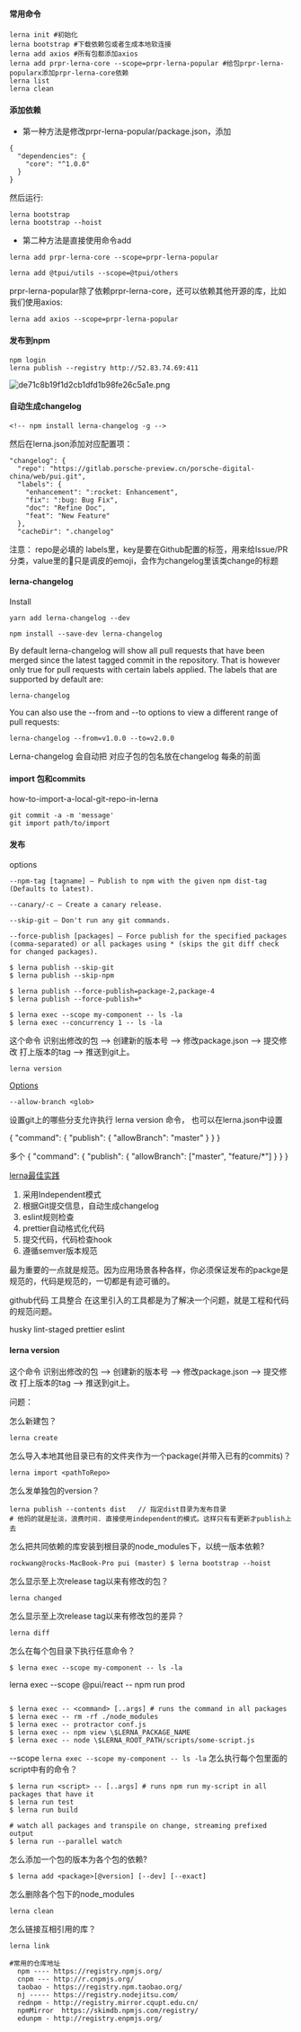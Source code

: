 #### 常用命令

```
lerna init #初始化
lerna bootstrap #下载依赖包或者生成本地软连接
lerna add axios #所有包都添加axios
lerna add prpr-lerna-core --scope=prpr-lerna-popular #给包prpr-lerna-popularx添加prpr-lerna-core依赖
lerna list
lerna clean
```

#### 添加依赖

* 第一种方法是修改prpr-lerna-popular/package.json，添加

```
{
  "dependencies": {
    "core": "^1.0.0"
  }
}
```
然后运行: 
```
lerna bootstrap 
lerna bootstrap --hoist
```

* 第二种方法是直接使用命令add

```
lerna add prpr-lerna-core --scope=prpr-lerna-popular
```

```
lerna add @tpui/utils --scope=@tpui/others
```

prpr-lerna-popular除了依赖prpr-lerna-core，还可以依赖其他开源的库，比如我们使用axios:

```
lerna add axios --scope=prpr-lerna-popular
```

#### 发布到npm

```
npm login
lerna publish --registry http://52.83.74.69:411

```
![de71c8b19f1d2cb1dfd1b98fe26c5a1e.png](evernotecid://FFB9913C-DAAE-4BEC-B878-D3E705BA7C40/wwwevernotecom/10776835/ENResource/p5098)


#### 自动生成changelog

```
<!-- npm install lerna-changelog -g -->
```
然后在lerna.json添加对应配置项：

```
"changelog": {
  "repo": "https://gitlab.porsche-preview.cn/porsche-digital-china/web/pui.git",
  "labels": {
    "enhancement": ":rocket: Enhancement",
    "fix": ":bug: Bug Fix",
    "doc": "Refine Doc",
    "feat": "New Feature"
  },
  "cacheDir": ".changelog"
```
注意：
repo是必填的
labels里，key是要在Github配置的标签，用来给Issue/PR分类，value里的:bug:只是调皮的emoji，会作为changelog里该类change的标题



#### lerna-changelog

Install
```
yarn add lerna-changelog --dev

npm install --save-dev lerna-changelog
```

By default lerna-changelog will show all pull requests that have been merged since the latest tagged commit in the repository. That is however only true for pull requests with certain labels applied. The labels that are supported by default are:


```
lerna-changelog
```

You can also use the --from and --to options to view a different range of pull requests:

```
lerna-changelog --from=v1.0.0 --to=v2.0.0
```
Lerna-changelog 会自动把 对应子包的包名放在changelog 每条的前面


#### import 包和commits

how-to-import-a-local-git-repo-in-lerna
```
git commit -a -m 'message'
git import path/to/import
```

#### 发布
options

```
--npm-tag [tagname] — Publish to npm with the given npm dist-tag (Defaults to latest).

--canary/-c – Create a canary release.

--skip-git – Don't run any git commands.

--force-publish [packages] — Force publish for the specified packages (comma-separated) or all packages using * (skips the git diff check for changed packages).
```

```
$ lerna publish --skip-git
$ lerna publish --skip-npm
```

```
$ lerna publish --force-publish=package-2,package-4
$ lerna publish --force-publish=*
```

```
$ lerna exec --scope my-component -- ls -la
$ lerna exec --concurrency 1 -- ls -la

```


这个命令 识别出修改的包 --> 创建新的版本号 --> 修改package.json --> 提交修改 打上版本的tag --> 推送到git上。
```
lerna version
```
[Options](https://www.jianshu.com/p/8b7e6025354b)
```
--allow-branch <glob>
```
设置git上的哪些分支允许执行 lerna version 命令， 也可以在lerna.json中设置

{
  "command": {
    "publish": {
      "allowBranch": "master"
    }
  }
}

多个
{
  "command": {
    "publish": {
      "allowBranch": ["master", "feature/*"]
    }
  }
}



[lerna最佳实践](https://juejin.im/post/5a989fb451882555731b88c2)

1. 采用Independent模式
2. 根据Git提交信息，自动生成changelog
3. eslint规则检查
4. prettier自动格式化代码
5. 提交代码，代码检查hook
6. 遵循semver版本规范

最为重要的一点就是规范。因为应用场景各种各样，你必须保证发布的packge是规范的，代码是规范的，一切都是有迹可循的。

github代码
工具整合
在这里引入的工具都是为了解决一个问题，就是工程和代码的规范问题。

husky
lint-staged
prettier
eslint

#### lerna version
这个命令 识别出修改的包 --> 创建新的版本号 --> 修改package.json --> 提交修改 打上版本的tag --> 推送到git上。

问题：

怎么新建包？
```
lerna create
```
怎么导入本地其他目录已有的文件夹作为一个package(并带入已有的commits)？
```
lerna import <pathToRepo>
```

怎么发单独包的version？
```
lerna publish --contents dist   // 指定dist目录为发布目录
# 他妈的就是扯淡，浪费时间. 直接使用independent的模式。这样只有有更新才publish上去
```

怎么把共同依赖的库安装到根目录的node_modules下，以统一版本依赖?
```
rockwang@rocks-MacBook-Pro pui (master) $ lerna bootstrap --hoist
```
怎么显示至上次release tag以来有修改的包？
```
lerna changed
```
怎么显示至上次release tag以来有修改包的差异？
```
lerna diff
```
怎么在每个包目录下执行任意命令？
```
$ lerna exec --scope my-component -- ls -la

```
lerna exec --scope @pui/react -- npm run prod
```

$ lerna exec -- <command> [..args] # runs the command in all packages
$ lerna exec -- rm -rf ./node_modules
$ lerna exec -- protractor conf.js
$ lerna exec -- npm view \$LERNA_PACKAGE_NAME
$ lerna exec -- node \$LERNA_ROOT_PATH/scripts/some-script.js
```
--scope
`
lerna exec --scope my-component -- ls -la
`
怎么执行每个包里面的script中有的命令？
```
$ lerna run <script> -- [..args] # runs npm run my-script in all packages that have it
$ lerna run test
$ lerna run build

# watch all packages and transpile on change, streaming prefixed output
$ lerna run --parallel watch
```

怎么添加一个包的版本为各个包的依赖?
```
$ lerna add <package>[@version] [--dev] [--exact]
```
怎么删除各个包下的node_modules
```
lerna clean
```
怎么链接互相引用的库？
```
lerna link
```


```
#常用的仓库地址
  npm ---- https://registry.npmjs.org/
  cnpm --- http://r.cnpmjs.org/
  taobao - https://registry.npm.taobao.org/
  nj ----- https://registry.nodejitsu.com/
  rednpm - http://registry.mirror.cqupt.edu.cn/
  npmMirror  https://skimdb.npmjs.com/registry/
  edunpm - http://registry.enpmjs.org/
```

